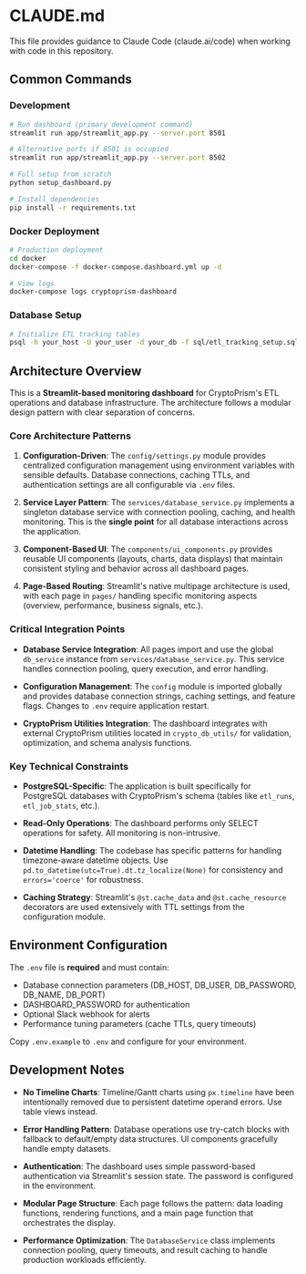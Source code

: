 # CLAUDE.md

This file provides guidance to Claude Code (claude.ai/code) when working with code in this repository.

## Common Commands

### Development
```bash
# Run dashboard (primary development command)
streamlit run app/streamlit_app.py --server.port 8501

# Alternative ports if 8501 is occupied
streamlit run app/streamlit_app.py --server.port 8502

# Full setup from scratch
python setup_dashboard.py

# Install dependencies
pip install -r requirements.txt
```

### Docker Deployment
```bash
# Production deployment
cd docker
docker-compose -f docker-compose.dashboard.yml up -d

# View logs
docker-compose logs cryptoprism-dashboard
```

### Database Setup
```bash
# Initialize ETL tracking tables
psql -h your_host -U your_user -d your_db -f sql/etl_tracking_setup.sql
```

## Architecture Overview

This is a **Streamlit-based monitoring dashboard** for CryptoPrism's ETL operations and database infrastructure. The architecture follows a modular design pattern with clear separation of concerns.

### Core Architecture Patterns

1. **Configuration-Driven**: The `config/settings.py` module provides centralized configuration management using environment variables with sensible defaults. Database connections, caching TTLs, and authentication settings are all configurable via `.env` files.

2. **Service Layer Pattern**: The `services/database_service.py` implements a singleton database service with connection pooling, caching, and health monitoring. This is the **single point** for all database interactions across the application.

3. **Component-Based UI**: The `components/ui_components.py` provides reusable UI components (layouts, charts, data displays) that maintain consistent styling and behavior across all dashboard pages.

4. **Page-Based Routing**: Streamlit's native multipage architecture is used, with each page in `pages/` handling specific monitoring aspects (overview, performance, business signals, etc.).

### Critical Integration Points

- **Database Service Integration**: All pages import and use the global `db_service` instance from `services/database_service.py`. This service handles connection pooling, query execution, and error handling.

- **Configuration Management**: The `config` module is imported globally and provides database connection strings, caching settings, and feature flags. Changes to `.env` require application restart.

- **CryptoPrism Utilities Integration**: The dashboard integrates with external CryptoPrism utilities located in `crypto_db_utils/` for validation, optimization, and schema analysis functions.

### Key Technical Constraints

- **PostgreSQL-Specific**: The application is built specifically for PostgreSQL databases with CryptoPrism's schema (tables like `etl_runs`, `etl_job_stats`, etc.).

- **Read-Only Operations**: The dashboard performs only SELECT operations for safety. All monitoring is non-intrusive.

- **Datetime Handling**: The codebase has specific patterns for handling timezone-aware datetime objects. Use `pd.to_datetime(utc=True).dt.tz_localize(None)` for consistency and `errors='coerce'` for robustness.

- **Caching Strategy**: Streamlit's `@st.cache_data` and `@st.cache_resource` decorators are used extensively with TTL settings from the configuration module.

## Environment Configuration

The `.env` file is **required** and must contain:
- Database connection parameters (DB_HOST, DB_USER, DB_PASSWORD, DB_NAME, DB_PORT)
- DASHBOARD_PASSWORD for authentication
- Optional Slack webhook for alerts
- Performance tuning parameters (cache TTLs, query timeouts)

Copy `.env.example` to `.env` and configure for your environment.

## Development Notes

- **No Timeline Charts**: Timeline/Gantt charts using `px.timeline` have been intentionally removed due to persistent datetime operand errors. Use table views instead.

- **Error Handling Pattern**: Database operations use try-catch blocks with fallback to default/empty data structures. UI components gracefully handle empty datasets.

- **Authentication**: The dashboard uses simple password-based authentication via Streamlit's session state. The password is configured in the environment.

- **Modular Page Structure**: Each page follows the pattern: data loading functions, rendering functions, and a main page function that orchestrates the display.

- **Performance Optimization**: The `DatabaseService` class implements connection pooling, query timeouts, and result caching to handle production workloads efficiently.